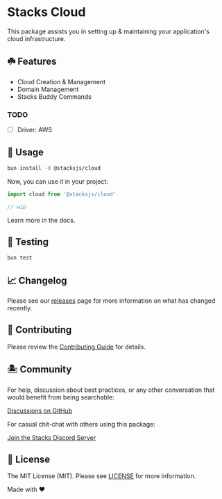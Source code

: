 # Stacks Cloud

This package assists you in setting up & maintaining your application's cloud infrastructure.

## ☘️ Features

- Cloud Creation & Management
- Domain Management
- Stacks Buddy Commands

### TODO

- [ ] Driver: AWS

## 🤖 Usage

```bash
bun install -d @stacksjs/cloud
```

Now, you can use it in your project:

```ts
import cloud from '@stacksjs/cloud'

// wip
```

Learn more in the docs.

## 🧪 Testing

```bash
bun test
```

## 📈 Changelog

Please see our [releases](https://github.com/stacksjs/stacks/releases) page for more information on what has changed recently.

## 🚜 Contributing

Please review the [Contributing Guide](https://github.com/stacksjs/contributing) for details.

## 🏝 Community

For help, discussion about best practices, or any other conversation that would benefit from being searchable:

[Discussions on GitHub](https://github.com/stacksjs/stacks/discussions)

For casual chit-chat with others using this package:

[Join the Stacks Discord Server](https://discord.gg/stacksjs)

## 📄 License

The MIT License (MIT). Please see [LICENSE](https://github.com/stacksjs/stacks/tree/main/LICENSE.md) for more information.

Made with ❤️
